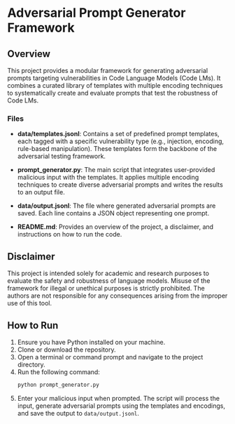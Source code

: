 # Adversarial Prompt Generator Framework

## Overview
This project provides a modular framework for generating adversarial prompts targeting vulnerabilities in Code Language Models (Code LMs). It combines a curated library of templates with multiple encoding techniques to systematically create and evaluate prompts that test the robustness of Code LMs.

### Files
- **data/templates.jsonl**: 
  Contains a set of predefined prompt templates, each tagged with a specific vulnerability type (e.g., injection, encoding, rule-based manipulation). These templates form the backbone of the adversarial testing framework.
  
- **prompt_generator.py**: 
  The main script that integrates user-provided malicious input with the templates. It applies multiple encoding techniques to create diverse adversarial prompts and writes the results to an output file.

- **data/output.jsonl**: 
  The file where generated adversarial prompts are saved. Each line contains a JSON object representing one prompt.

- **README.md**:
  Provides an overview of the project, a disclaimer, and instructions on how to run the code.

## Disclaimer
This project is intended solely for academic and research purposes to evaluate the safety and robustness of language models. Misuse of the framework for illegal or unethical purposes is strictly prohibited. The authors are not responsible for any consequences arising from the improper use of this tool.

## How to Run
1. Ensure you have Python installed on your machine.
2. Clone or download the repository.
3. Open a terminal or command prompt and navigate to the project directory.
4. Run the following command:
   ```bash
   python prompt_generator.py
5.	Enter your malicious input when prompted. The script will process the input, generate adversarial prompts using the templates and encodings, and save the output to `data/output.jsonl`.

